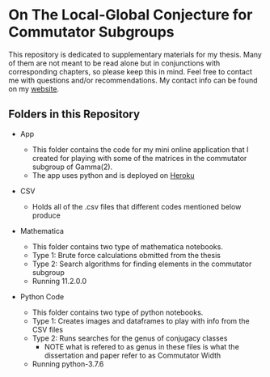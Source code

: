 # On The Local-Global Conjecture for Commutator Subgroups
This repository is dedicated to supplementary materials for my thesis. Many of them are not meant to be read alone but in conjunctions with corresponding chapters, so please keep this in mind.  Feel free to contact me with questions and/or recommendations. My contact info can be found on my [website](https://sites.math.rutgers.edu/~bl481/).

## Folders in this Repository
* App
  - This folder contains the code for my mini online application that I created for playing with some of the matrices in the commutator subgroup of Gamma(2).
  - The app uses python and is deployed on [Heroku](https://classnumbers-and-walks.herokuapp.com/)
  
* CSV
  - Holds all of the .csv files that different codes mentioned below produce  
  
* Mathematica
  - This folder contains two type of mathematica notebooks.  
  - Type 1: Brute force calculations obmitted from the thesis
  - Type 2: Search algorithms for finding elements in the commutator subgroup
  - Running 11.2.0.0
  
* Python Code
  - This folder contains two type of python notebooks.  
  - Type 1: Creates images and dataframes to play with info from the CSV files
  - Type 2: Runs searches for the genus of conjugacy classes
    - NOTE what is refered to as genus in these files is what the dissertation and paper refer to as Commutator Width
  - Running python-3.7.6
 
